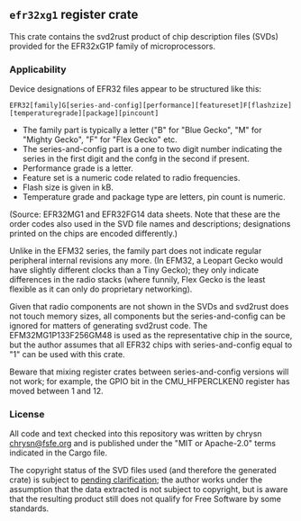`efr32xg1` register crate
--------------------------

This crate contains the svd2rust product of chip description files (SVDs)
provided for the EFR32xG1P family of microprocessors.

### Applicability

Device designations of EFR32 files appear to be structured like this:

    EFR32[family]G[series-and-config][performance][featureset]F[flashzize][temperaturegrade][package][pincount]

* The family part is typically a letter ("B" for "Blue Gecko", "M" for "Mighty
  Gecko", "F" for "Flex Gecko" etc.
* The series-and-config part is a one to two digit number indicating the series
  in the first digit and the confg in the second if present.
* Performance grade is a letter.
* Feature set is a numeric code related to radio frequencies.
* Flash size is given in kB.
* Temperature grade and package type are letters, pin count is numeric.

(Source: EFR32MG1 and EFR32FG14 data sheets. Note that these are the order
codes also used in the SVD file names and descriptions; designations printed on
the chips are encoded differently.)

Unlike in the EFM32 series, the family part does not indicate regular
peripheral internal revisions any more. (In EFM32, a Leopart Gecko would have
slightly different clocks than a Tiny Gecko); they only indicate differences in
the radio stacks (where funnily, Flex Gecko is the least flexible as it can
only do proprietary networking).

Given that radio components are not shown in the SVDs and svd2rust does not
touch memory sizes, all components but the series-and-config can be ignored for
matters of generating svd2rust code. The EFM32MG1P133F256GM48 is used as the
representative chip in the source, but the author assumes that all EFR32 chips
with series-and-config equal to "1" can be used with this crate.

Beware that mixing register crates between series-and-config versions will not
work; for example, the GPIO bit in the CMU_HFPERCLKEN0 register has moved
between 1 and 12.

### License

All code and text checked into this repository was written by chrysn
<chrysn@fsfe.org> and is published under the "MIT or Apache-2.0" terms
indicated in the Cargo file.

The copyright status of the SVD files used (and therefore the generated crate)
is subject to [pending clarification]; the author works under the assumption
that the data extracted is not subject to copyright, but is aware that the
resulting product still does not qualify for Free Software by some standards.

[pending clarification]: https://www.silabs.com/community/mcu/32-bit/forum.topic.html/license_for_svd_file-HuoY
